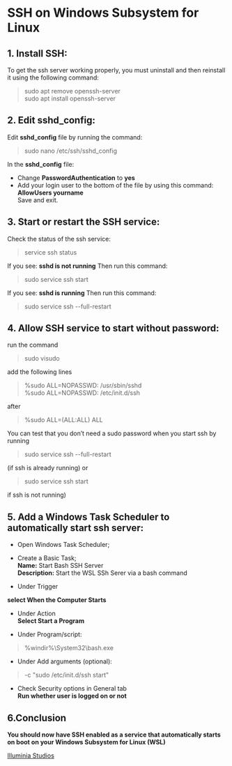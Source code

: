 # SSH on Windows Subsystem for Linux

## 1. Install SSH:
To get the ssh server working properly, you must uninstall and then reinstall it using the following command:  
>sudo apt remove openssh-server  
>sudo apt install openssh-server  
## 2. Edit sshd_config:  
Edit **sshd_config** file by running the command:
> sudo nano /etc/ssh/sshd_config  
  
In the **sshd_config** file:
* Change **PasswordAuthentication** to **yes**
* Add your login user to the bottom of the file by using this command: **AllowUsers yourname**  
Save and exit.
## 3. Start or restart the SSH service:
Check the status of the ssh service:
>service ssh status  

If you see:  **sshd is not running**
Then run this command:
>sudo service ssh start  

If you see: **sshd is running**
Then run this command:
>sudo service ssh --full-restart

## 4. Allow SSH service to start without password:  
run the command
>sudo visudo  

add the following lines
>%sudo ALL=NOPASSWD: /usr/sbin/sshd  
>%sudo ALL=NOPASSWD: /etc/init.d/ssh  

after  
>%sudo  ALL=(ALL:ALL) ALL  

You can test that you don’t need a sudo password when you start ssh by running
>sudo service ssh --full-restart  

(if ssh is already running) or
>sudo service ssh start  

if ssh is not running)

## 5. Add a Windows Task Scheduler to automatically start ssh server:
* Open Windows Task Scheduler;  
* Create a Basic Task;  
**Name:** Start Bash SSH Server  
**Description:** Start the WSL SSh Serer via a bash command  

* Under Trigger  

**select When the Computer Starts**  

* Under Action  
**Select Start a Program**  

* Under Program/script:

> %windir%\System32\bash.exe  

* Under Add arguments (optional):  

>-c "sudo /etc/init.d/ssh start"  

* Check Security options in General tab  
**Run whether user is logged on or not**

## 6.Conclusion  
**You should now have SSH enabled as a service that automatically starts on boot on your Windows Subsystem for Linux (WSL)**

[Illuminia Studios](https://www.illuminiastudios.com/dev-diaries/ssh-on-windows-subsystem-for-linux/)

